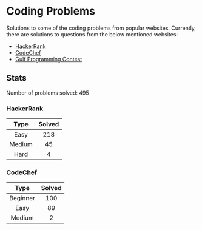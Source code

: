 # Coding Problems

Solutions to some of the coding problems from popular websites. Currently, there are solutions to questions from the below mentioned websites:
* [HackerRank](HackerRank "HackerRank")
* [CodeChef](CodeChef "CodeChef")
* [Gulf Programming Contest](Gulf%20Programming%20Contest "GPC")

## Stats

Number of problems solved: 495

### HackerRank

|Type|Solved|
|:---:|:---:|
|Easy|218|
|Medium|45|
|Hard|4|

### CodeChef

|Type|Solved|
|:---:|:---:|
|Beginner|100|
|Easy|89|
|Medium|2|